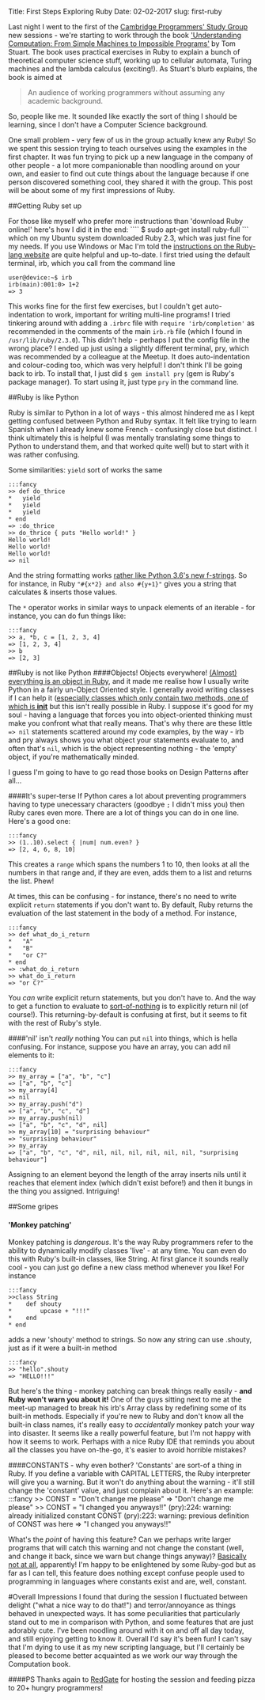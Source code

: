 Title: First Steps Exploring Ruby
Date: 02-02-2017
slug: first-ruby



Last night I went to the first of the [Cambridge Programmers' Study Group](https://www.meetup.com/Cambridge-Programmers-Study-Group/) new sessions - we're starting to work through the book ['Understanding Computation: From Simple Machines to Impossible Programs'](http://computationbook.com/) by Tom Stuart. The book uses practical exercises in Ruby to explain a bunch of theoretical computer science stuff, working up to cellular automata, Turing machines and the lambda calculus (exciting!). As Stuart's blurb explains, the book is aimed at

> An audience of working programmers without assuming any academic background.

So, people like me.  It sounded like exactly the sort of thing I should be learning, since I don't have a Computer Science background.

One small problem - very few of us in the group actually knew any Ruby! So we spent this session trying to teach ourselves using the examples in the first chapter. It was fun trying to pick up a new language in the company of other people - a lot more companionable than noodling around on your own, and easier to find out cute things about the language because if one person discovered something cool, they shared it with the group. This post will be about some of my first impressions of Ruby.

##Getting Ruby set up

For those like myself who prefer more instructions than 'download Ruby online!' here's how I did it in the end:
```` $ sudo apt-get install ruby-full ``` which on my Ubuntu system downloaded Ruby 2.3, which was just fine for my needs. If you use Windows or Mac I'm told the [instructions on the Ruby-lang website](https://www.ruby-lang.org/en/documentation/installation/) are quite helpful and up-to-date. I first tried using the default terminal, irb, which you call from the command line

````
user@device:~$ irb
irb(main):001:0> 1+2
=> 3
````
This works fine for the first few exercises, but I couldn't get auto-indentation to work, important for writing multi-line programs! I tried tinkering around with adding a ```.irbrc``` file with ```require 'irb/completion'``` as recommended in the comments of the main ```irb.rb``` file (which I found in ```/usr/lib/ruby/2.3.0```). This didn't help - perhaps I put the config file in the wrong place? I ended up just using a slightly different terminal, pry, which was recommended by a colleague at the Meetup. It does auto-indentation and colour-coding too, which was very helpful! I don't think I'll be going back to irb. To install that, I just did ```$ gem install pry``` (gem is Ruby's package manager). To start using it, just type ```pry``` in the command line. 

##Ruby is like Python

Ruby is similar to Python in a lot of ways - this almost hindered me as I kept getting confused between Python and Ruby syntax. It felt like trying to learn Spanish when I already knew some French - confusingly close but distinct. I think ultimately this is helpful (I was mentally translating some things to Python to understand them, and that worked quite well) but to start with it was rather confusing.

Some similarities: ```yield``` sort of works the same


    :::fancy
    >> def do_thrice
    *   yield
    *   yield
    *   yield
    * end
    => :do_thrice
    >> do_thrice { puts "Hello world!" }
    Hello world!
    Hello world!
    Hello world!
    => nil

And the string formatting works [rather like Python 3.6's new f-strings](https://docs.python.org/3.6/reference/lexical_analysis.html#f-strings). So for instance, in Ruby ```"#{x*2} and also #{y+1}"``` gives you a string that calculates & inserts those values.

The ```*``` operator works in similar ways to unpack elements of an iterable - for instance, you can do fun things like:

    :::fancy
    >> a, *b, c = [1, 2, 3, 4]
    => [1, 2, 3, 4]
    >> b
    => [2, 3]


##Ruby is not like Python
####Objects! Objects everywhere!
[(Almost) everything is an object in Ruby](http://rubylearning.com/blog/2010/09/27/almost-everything-is-an-object-and-everything-is-almost-an-object/), and it made me realise how I usually write Python in a fairly un-Object Oriented style. I generally avoid writing classes if I can help it ([especially classes which only contain two methods, one of which is __init__](https://www.youtube.com/watch?v=o9pEzgHorH0) but this isn't really possible in Ruby. I suppose it's good for my soul - having a language that forces you into object-oriented thinking must make you confront what that really means. That's why there are these little ```=> nil``` statements scattered around my code examples, by the way - irb and pry always shows you what object your statements evaluate to, and often that's ```nil```, which is the object representing nothing - the 'empty' object, if you're mathematically minded.

I guess I'm going to have to go read those books on Design Patterns after all...

####It's super-terse
If Python cares a lot about preventing programmers having to type unecessary characters (goodbye ```;``` I didn't miss you) then Ruby cares even more. There are a lot of things you can do in one line. Here's a good one:

    :::fancy
    >> (1..10).select { |num| num.even? }
    => [2, 4, 6, 8, 10]

This creates a ```range``` which spans the numbers 1 to 10, then looks at all the numbers in that range and, if they are even, adds them to a list and returns the list. Phew!

At times, this can be confusing - for instance, there's no need to write explicit ```return``` statements if you don't want to. By default, Ruby returns the evaluation of the last statement in the body of a method. For instance,

    :::fancy
    >> def what_do_i_return
    *   "A"
    *   "B"
    *   "or C?"
    * end  
    => :what_do_i_return
    >> what_do_i_return
    => "or C?"

You *can* write explicit return statements, but you don't have to. And the way to get a function to evaluate to [sort-of-nothing](http://stackoverflow.com/questions/5267412/can-ruby-return-nothing) is to explicitly return nil (of course!). This returning-by-default is confusing at first, but it seems to fit with the rest of Ruby's style.

####'nil' isn't *really* nothing
You can put ```nil``` into things, which is hella confusing. For instance, suppose you have an array, you can add nil elements to it:

    :::fancy
    >> my_array = ["a", "b", "c"]
    => ["a", "b", "c"]
    >> my_array[4]
    => nil
    >> my_array.push("d")
    => ["a", "b", "c", "d"]
    >> my_array.push(nil)
    => ["a", "b", "c", "d", nil]
    >> my_array[10] = "surprising behaviour"
    => "surprising behaviour"
    >> my_array
    => ["a", "b", "c", "d", nil, nil, nil, nil, nil, nil, "surprising behaviour"]

Assigning to an element beyond the length of the array inserts nils until it reaches that element index (which didn't exist before!) and then it bungs in the thing you assigned. Intriguing!

##Some gripes
#### 'Monkey patching'

Monkey patching is *dangerous*. It's the way Ruby programmers refer to the ability to dynamically modify classes 'live' - at any time. You can even do this with Ruby's built-in classes, like String. At first glance it sounds really cool - you can just go define a new class method whenever you like! For instance

    :::fancy
    >>class String
    *    def shouty
    *        upcase + "!!!"
    *    end
    * end

adds a new 'shouty' method to strings. So now any string can use .shouty, just as if it were a built-in method

    :::fancy
    >> "hello".shouty
    => "HELLO!!!"

But here's the thing - monkey patching can break things really easily - **and Ruby won't warn you about it!** One of the guys sitting next to me at the meet-up managed to break his irb's Array class by redefining some of its built-in methods. Especially if you're new to Ruby and don't know all the built-in class names, it's really easy to *accidentally* monkey patch your way into disaster. It seems like a really powerful feature, but I'm not happy with how it seems to work. Perhaps with a nice Ruby IDE that reminds you about all the classes you have on-the-go, it's easier to avoid horrible mistakes?

####CONSTANTS - why even bother?
'Constants' are sort-of a thing in Ruby. If you define a variable with CAPITAL LETTERS, the Ruby interpreter will give you a warning. But it won't do anything about the warning - it'll still change the 'constant' value, and just complain about it. Here's an example:
    :::fancy
    >> CONST = "Don't change me please"
    => "Don't change me please"
    >> CONST = "I changed you anyways!!"
    (pry):224: warning: already initialized constant CONST
    (pry):223: warning: previous definition of CONST was here
    => "I changed you anyways!!"

What's the *point* of having this feature? Can we perhaps write larger programs that will catch this warning and not change the constant (well, and change it back, since we warn but change things anyway)? [Basically not at all](http://stackoverflow.com/questions/660737/can-you-ask-ruby-to-treat-warnings-as-errors), apparently! I'm happy to be enlightened by some Ruby-god but as far as I can tell, this feature does nothing except confuse people used to programming in languages where constants exist and are, well, constant.

#Overall Impressions
I found that during the session I fluctuated between delight ("what a nice way to do that!") and terror/annoyance as things behaved in unexpected ways. It has some peculiarities that particularly stand out to me in comparison with Python, and some features that are just adorably cute. I've been noodling around with it on and off all day today, and still enjoying getting to know it. Overall I'd say it's been fun! I can't say that I'm dying to use it as my new scripting language, but I'll certainly be pleased to become better acquainted as we work our way through the Computation book.

####PS
Thanks again to [RedGate](http://www.red-gate.com/) for hosting the session and feeding pizza to 20+ hungry programmers!


        
